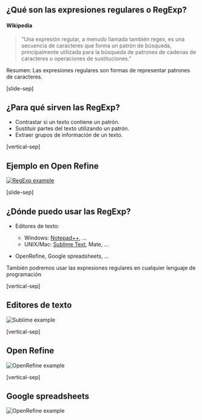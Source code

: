 ## ¿Qué son las expresiones regulares o RegExp?

#### Wikipedia

<blockquote cite="http://es.wikipedia.org/wiki/Expresi%C3%B3n_regular">
    "Una expresión regular, a menudo llamada también regex, es una secuencia de caracteres que forma un patrón de búsqueda, principalmente utilizada para la búsqueda de patrones de cadenas de caracteres u operaciones de sustituciones."
</blockquote>

Resumen: Las expresiones regulares son formas de representar patrones de caracteres.
<!-- .element: class="sm_note_med" -->

[slide-sep]

## ¿Para qué sirven las RegExp?

* Contrastar si un texto contiene un patrón.
* Sustituir partes del texto utilizando un patrón.
* Extraer grupos de información de un texto.

[vertical-sep]

## Ejemplo en Open Refine

<a target="_blank" href="http://rubular.com/r/zjATuJnwMB">
    <img alt="RegExp example" class="img_80" data-src="images/regexp0.jpg"></img>
</a>

[slide-sep]

## ¿Dónde puedo usar las RegExp?

* Editores de texto:
    * Windows: <a target="_blank" href="https://notepad-plus-plus.org/download/v6.7.8.2.html">Notepad++</a>, ...
    * UNIX/Mac: <a target="_blank" href="http://www.sublimetext.com/2">Sublime Text</a>, Mate, ...

* OpenRefine, Google spreadsheets, ...

También podremos usar las expresiones regulares 
en cualquier lenguaje de programación <!-- .element: class="sm_note_med" -->

[vertical-sep]

## Editores de texto

![Sublime example][sublime_img] <!-- .element: class="img_80" -->

[sublime_img]: images/sublime.jpg

[vertical-sep]

## Open Refine

![OpenRefine example][refine_img] <!-- .element: class="img_80" -->

[refine_img]: images/refine.jpg

[vertical-sep]

## Google spreadsheets

![OpenRefine example][spreadsheet_img] <!-- .element: class="img_80" -->

[spreadsheet_img]: images/spreadsheet.jpg
